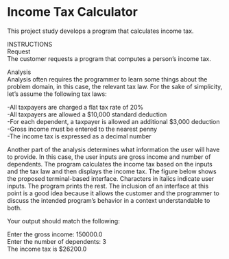 # Income Tax Calculator
This project study develops a program that calculates income tax.

INSTRUCTIONS<br />
Request<br />
The customer requests a program that computes a person’s income tax.

Analysis<br />
Analysis often requires the programmer to learn some things about the problem domain, in this case, the relevant tax law. 
For the sake of simplicity, let’s assume the following tax laws:

-All taxpayers are charged a flat tax rate of 20%<br />
-All taxpayers are allowed a $10,000 standard deduction<br />
-For each dependent, a taxpayer is allowed an additional $3,000 deduction<br />
-Gross income must be entered to the nearest penny<br />
-The income tax is expressed as a decimal number<br />

Another part of the analysis determines what information the user will have to provide. 
In this case, the user inputs are gross income and number of dependents. 
The program calculates the income tax based on the inputs and the tax law and then displays the income tax. 
The figure below shows the proposed terminal-based interface. Characters in italics indicate user inputs. 
The program prints the rest. The inclusion of an interface at this point is a good idea because it allows the 
customer and the programmer to discuss the intended program’s behavior in a context understandable to both.

Your output should match the following:

Enter the gross income: 150000.0<br />
Enter the number of dependents: 3<br />
The income tax is $26200.0<br />
